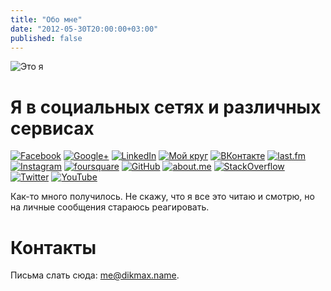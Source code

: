 ```yaml
---
title: "Обо мне"
date: "2012-05-30T20:00:00+03:00"
published: false
---
```


![](http://c358655.r55.cf1.rackcdn.com/me.jpg "Это я")

Я в социальных сетях и различных сервисах
====================

[<img src="http://a51056ce8d9b948fb69e-8de36eb37b2366f5a76a776c3dee0b32.r42.cf1.rackcdn.com/social_facebook.png" title="Facebook" alt="Facebook" />](http://www.facebook.com/dikmax) [<img src="http://a51056ce8d9b948fb69e-8de36eb37b2366f5a76a776c3dee0b32.r42.cf1.rackcdn.com/social_google-plus.png" title="Google+" alt="Google+" />](https://plus.google.com/u/0/109129288587536990618/about) [<img src="http://a51056ce8d9b948fb69e-8de36eb37b2366f5a76a776c3dee0b32.r42.cf1.rackcdn.com/social_linkedin.png" title="LinkedIn" alt="LinkedIn" />](http://www.linkedin.com/pub/maxim-dikun/36/389/303) [<img src="http://a51056ce8d9b948fb69e-8de36eb37b2366f5a76a776c3dee0b32.r42.cf1.rackcdn.com/social_moikrug.png" title="Мой круг" alt="Мой круг" />](http://mdikun.moikrug.ru/) [<img src="http://a51056ce8d9b948fb69e-8de36eb37b2366f5a76a776c3dee0b32.r42.cf1.rackcdn.com/social_vkontakte.png" title="ВКонтакте" alt="ВКонтакте" />](http://vk.com/dikmax) [<img src="http://a51056ce8d9b948fb69e-8de36eb37b2366f5a76a776c3dee0b32.r42.cf1.rackcdn.com/social_lastfm.png" title="last.fm" alt="last.fm" />](http://www.last.fm/user/dikmax) [<img src="http://a51056ce8d9b948fb69e-8de36eb37b2366f5a76a776c3dee0b32.r42.cf1.rackcdn.com/social_instagam.png" title="Instagram" alt="Instagram" />](http://instagram.com/dikmax) [<img src="http://a51056ce8d9b948fb69e-8de36eb37b2366f5a76a776c3dee0b32.r42.cf1.rackcdn.com/social_foursquare.png" title="foursquare" alt="foursquare" />](https://foursquare.com/dikmax) [<img src="http://a51056ce8d9b948fb69e-8de36eb37b2366f5a76a776c3dee0b32.r42.cf1.rackcdn.com/social_github.png" title="GitHub" alt="GitHub" />](https://github.com/dikmax) [<img src="http://a51056ce8d9b948fb69e-8de36eb37b2366f5a76a776c3dee0b32.r42.cf1.rackcdn.com/social_aboutme.png" title="about.me" alt="about.me" />](http://about.me/maxim.dikun) [<img src="http://a51056ce8d9b948fb69e-8de36eb37b2366f5a76a776c3dee0b32.r42.cf1.rackcdn.com/social_stackoverflow.png" title="StackOverflow" alt="StackOverflow" />](http://stackoverflow.com/users/682727/dikmax) [<img src="http://a51056ce8d9b948fb69e-8de36eb37b2366f5a76a776c3dee0b32.r42.cf1.rackcdn.com/social_twitter.png" title="Twitter" alt="Twitter" />](https://twitter.com/dikmax) [<img src="http://a51056ce8d9b948fb69e-8de36eb37b2366f5a76a776c3dee0b32.r42.cf1.rackcdn.com/social_youtube.png" title="YouTube" alt="YouTube" />](http://www.youtube.com/user/zabeydikmax)

Как-то много получилось. Не скажу, что я все это читаю и смотрю, но на личные сообщения стараюсь реагировать.

Контакты
========

Письма слать сюда: [me@dikmax.name](mailto:me@dikmax.name).